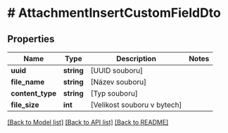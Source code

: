 # # AttachmentInsertCustomFieldDto

## Properties

Name | Type | Description | Notes
------------ | ------------- | ------------- | -------------
**uuid** | **string** | [UUID souboru] |
**file_name** | **string** | [Název souboru] |
**content_type** | **string** | [Typ souboru] |
**file_size** | **int** | [Velikost souboru v bytech] |

[[Back to Model list]](../../README.md#models) [[Back to API list]](../../README.md#endpoints) [[Back to README]](../../README.md)
